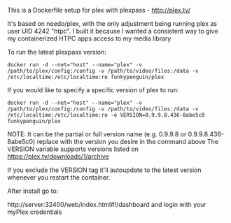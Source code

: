 This is a Dockerfile setup for plex with plexpass - http://plex.tv/

It's based on needo/plex, with the only adjustment being running 
plex as user UID 4242 "htpc". I built it because I wanted a consistent
way to give my containerized HTPC apps access to my media library

To run the latest plexpass version:

```
docker run -d --net="host" --name="plex" -v /path/to/plex/config:/config -v /path/to/video/files:/data -v /etc/localtime:/etc/localtime:ro funkypenguin/plex
```

If you would like to specify a specific version of plex to run:

```
docker run -d --net="host" --name="plex" -v /path/to/plex/config:/config -v /path/to/video/files:/data -v /etc/localtime:/etc/localtime:ro -e VERSION=0.9.9.8.436-8abe5c0 funkypenguin/plex
```

NOTE: It can be the partial or full version name (e.g. 0.9.9.8 or 0.9.9.8.436-8abe5c0) replace with the version you desire in the command above
The VERSION variable supports versions listed on https://plex.tv/downloads/1/archive

If you exclude the VERSION tag it'll autoupdate to the latest version whenever you restart the container.

After install go to:

http://server:32400/web/index.html#!/dashboard and login with your myPlex credentials
